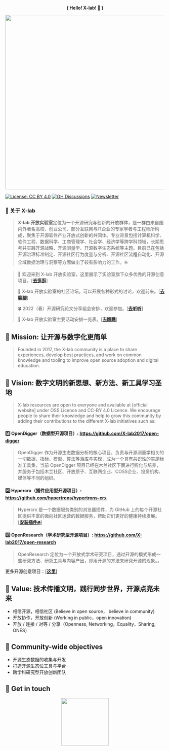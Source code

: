**<p align="center">{ Hello! X-lab! 👋 }</p>** 

<div align=center>
<img src="https://user-images.githubusercontent.com/15010826/165412908-eea08190-01bd-400d-94a7-04a32155b2fc.png" width="550px">
</div>

[![License: CC BY 4.0](https://img.shields.io/badge/License-CC_BY_4.0-lightgrey.svg)](https://creativecommons.org/licenses/by/4.0/)
[![GH Discussions](https://img.shields.io/badge/Xlab-Discussions-green)](https://github.com/orgs/X-lab2017/discussions)
[![Newsletter](https://img.shields.io/badge/Xlab-Newsletter-%2300FFFF)](https://www.getrevue.co/profile/x-lab)


### **🚩 关于 X-lab**

> **X-lab 开放实验室**定位为一个开源研究与创新的开放群体，是一群由来自国内外著名高校、创业公司、部分互联网与IT企业的专家学者与工程师所构成，聚焦于开源软件产业开放式创新的共同体。专业背景包括计算机科学、软件工程、数据科学、工商管理学、社会学、经济学等跨学科领域，长期思考并实践开源战略、开源测量学、开源数字生态系统等主题。目前已在包括开源治理标准制定、开源社区行为度量与分析、开源社区流程自动化、开源全域数据治理与洞察等方面做出了较有影响力的工作。⛵

> 👋 欢迎来到 X-lab 开放实验室，这里展示了实验室旗下众多优秀的开源创意项目。[[**去逛逛**](https://github.com/X-lab2017/open-wonderland "开源奇妙世界")]
> 
> 📣 X-lab 开放实验室的社区论坛，可以开展各种形式的讨论，欢迎前来。[[**去聊聊**](https://github.com/orgs/X-lab2017/discussions "社区论坛")]
>
> 🍀 2022（春）开源研究论文分享组会安排，欢迎参加。[[**去听听**](https://github.com/X-lab2017/open-research/tree/main/agenda "开源研究分享")]
>
> 🎊 X-lab 开放实验室主要活动安排一览表。[[**去瞧瞧**](https://github.com/X-lab2017/open-wonderland/tree/main/agenda "活动分享")]

## 🚀 Mission: 让开源与数字化更简单


> Founded in 2017, the X-lab community is a place to share experiences, develop best practices, and work on common knowledge and tooling to improve open source adoption and digital education.



## 🔭 Vision: 数字文明的新思想、新方法、新工具学习圣地


> X-lab resources are open to everyone and available at [official website] under OSS Licence and CC-BY 4.0 Licence. We encourage people to share their knowledge and help to grow this community by adding their contributions to the different X-lab initiatives such as:

#### 1️⃣ **OpenDigger（数据型开源项目）**: https://github.com/X-lab2017/open-digger

> OpenDigger 作为开源生态数据分析的核心项目，负责与开源测量学相关的一切数据、指标、模型、算法等落库与实现，成为一个具有共识性的实施标准工具集，当前 OpenDigger 项目已经在木兰社区下面进行孵化与培养，并服务于包括木兰社区、开放原子、互联网企业、COSS企业、投资机构、媒体等不同的组织。

#### 2️⃣ **Hypercrx（插件应用型开源项目）**: https://github.com/hypertrons/hypertrons-crx

> Hypercrx 是一个数据服务类别的浏览器插件，为 GitHub 上的每个开源社区提供丰富的面向社区运营的数据服务，帮助它们更好的健康持续发展。[[**安装插件🔥**](https://github.com/hypertrons/hypertrons-crx/blob/master/INSTALLATION.md "Hypercrx 插件")]

#### 3️⃣ **OpenResearch（学术研究型开源项目）**: https://github.com/X-lab2017/open-research

> OpenResearch 定位为一个开放式学术研究项目，通过开源的模式形成一些研究方法、研究工具与内容产出，即用开源的方法来研究开源的现象。。

更多开源创意项目：[[**这里**](https://github.com/X-lab2017/open-wonderland "开源奇妙世界")]

## 🌟 Value: 技术传播文明，践行同步世界，开源点亮未来

- 相信开源，相信社区 (Believe in open source， believe in community)
- 开放协作，开放创新 (Working in public，open innovation)
- 开放 / 连接 / 对等 / 分享（Openness, Networking，Equality，Sharing, ONES）

## 📝 Community-wide objectives

- 开源生态数据的收集与开发
- 打造开源生态位工具与平台
- 跨学科研究型开放创新团队

## 👋 Get in touch

<div align=center>
<img src="https://user-images.githubusercontent.com/15010826/159158901-924e75ba-52c3-4991-98da-caba38579a9c.png" width="150px">
</div>
